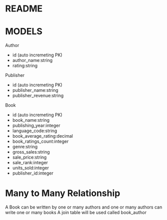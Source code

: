 # README

# MODELS
Author
  - id (auto incremeting PK)
  - author_name:string
  - rating:string

Publisher
  - id (auto incremeting PK)
  - publisher_name:string
  - publisher_revenue:string

Book

  - id (auto incremeting PK)
  - book_name:string
  - publishing_year:integer
  - language_code:string
  - book_average_rating:decimal
  - book_ratings_count:integer
  - genre:string
  - gross_sales:string
  - sale_price:string
  - sale_rank:integer
  - units_sold:integer
  - publisher_id:integer

# Many to Many Relationship
A Book can be written by one or many authors and one or many authors can write one or many books
A join table will be used called book_author